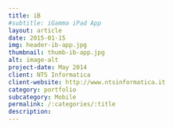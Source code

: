 ```yaml
---
title: iB
#subtitle: iGamma iPad App
layout: article
date: 2015-01-15
img: header-ib-app.jpg
thumbnail: thumb-ib-app.jpg
alt: image-alt
project-date: May 2014
client: NTS Informatica
client-website: http://www.ntsinformatica.it
category: portfolio
subcategory: Mobile
permalink: /:categories/:title
description:
---
```

